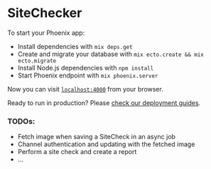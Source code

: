 # SiteChecker

To start your Phoenix app:

  * Install dependencies with `mix deps.get`
  * Create and migrate your database with `mix ecto.create && mix ecto.migrate`
  * Install Node.js dependencies with `npm install`
  * Start Phoenix endpoint with `mix phoenix.server`

Now you can visit [`localhost:4000`](http://localhost:4000) from your browser.

Ready to run in production? Please [check our deployment guides](http://www.phoenixframework.org/docs/deployment).

### TODOs:

  * Fetch image when saving a SiteCheck in an async job
  * Channel authentication and updating with the fetched image
  * Perform a site check and create a report
  * ...
